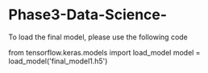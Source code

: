 # Phase3-Data-Science-

To load the final model, please use the following code

from tensorflow.keras.models import load_model
model = load_model('final_model1.h5')
